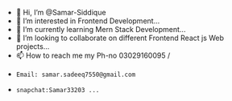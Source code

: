 - 👋 Hi, I’m @Samar-Siddique
- 👀 I’m interested in Frontend Development...
- 🌱 I’m currently learning Mern Stack Development...
- 💞️ I’m looking to collaborate on different Frontend React js Web projects...
- 📫 How to reach me  my Ph-no 03029160095 /
-     Email: samar.sadeeq7550@gmail.com
-     snapchat:Samar33203 ...

<!---
Samar-Siddique/Samar-Siddique is a ✨ special ✨ repository because its `README.md` (this file) appears on your GitHub profile.
You can click the Preview link to take a look at your changes.
--->
